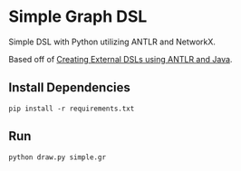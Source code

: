# Simple Graph DSL

Simple DSL with Python utilizing ANTLR and NetworkX.

Based off of [Creating External DSLs using ANTLR and Java](https://dzone.com/articles/creating-external-dsls-using).

## Install Dependencies

`pip install -r requirements.txt`

## Run

`python draw.py simple.gr`
